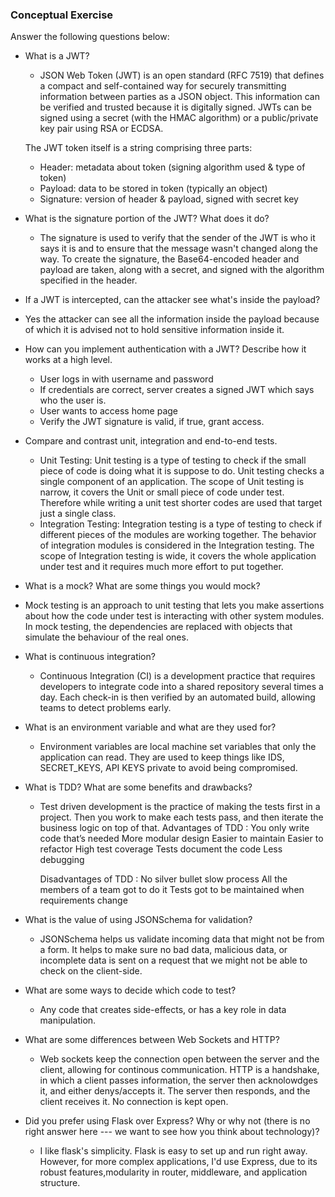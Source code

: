 ### Conceptual Exercise

Answer the following questions below:

- What is a JWT?

  - JSON Web Token (JWT) is an open standard (RFC 7519) that defines a compact and self-contained way for securely transmitting information between parties as a JSON object. This information can be verified and trusted because it is digitally signed. JWTs can be signed using a secret (with the HMAC algorithm) or a public/private key pair using RSA or ECDSA.

  The JWT token itself is a string comprising three parts:

  - Header: metadata about token (signing algorithm used & type of token)
  - Payload: data to be stored in token (typically an object)
  - Signature: version of header & payload, signed with secret key

- What is the signature portion of the JWT? What does it do?

  - The signature is used to verify that the sender of the JWT is who it says it is and to ensure that the message wasn't changed along the way. To create the signature, the Base64-encoded header and payload are taken, along with a secret, and signed with the algorithm specified in the header.

- If a JWT is intercepted, can the attacker see what's inside the payload?
- Yes the attacker can see all the information inside the payload because of which it is advised not to hold sensitive information inside it.

- How can you implement authentication with a JWT? Describe how it works at a high level.

  - User logs in with username and password
  - If credentials are correct, server creates a signed JWT which says who the user is.
  - User wants to access home page
  - Verify the JWT signature is valid, if true, grant access.

- Compare and contrast unit, integration and end-to-end tests.

  - Unit Testing:
    Unit testing is a type of testing to check if the small piece of code is doing what it is suppose to do.
    Unit testing checks a single component of an application.
    The scope of Unit testing is narrow, it covers the Unit or small piece of code under test. Therefore while writing a unit test shorter codes are used that target just a single class.
  - Integration Testing:
    Integration testing is a type of testing to check if different pieces of the modules are working together.
    The behavior of integration modules is considered in the Integration testing.
    The scope of Integration testing is wide, it covers the whole application under test and it requires much more effort to put together.

- What is a mock? What are some things you would mock?

- Mock testing is an approach to unit testing that lets you make assertions about how the code under test is interacting with other system modules. In mock testing, the dependencies are replaced with objects that simulate the behaviour of the real ones.

- What is continuous integration?

  - Continuous Integration (CI) is a development practice that requires developers to integrate code into a shared repository several times a day. Each check-in is then verified by an automated build, allowing teams to detect problems early.

- What is an environment variable and what are they used for?

  - Environment variables are local machine set variables that only the application can read. They are used to keep things like IDS, SECRET_KEYS, API KEYS private to avoid being compromised.

- What is TDD? What are some benefits and drawbacks?

  - Test driven development is the practice of making the tests first in a project. Then you work to make each tests pass, and then iterate the business logic on top of that.
    Advantages of TDD :
    You only write code that’s needed
    More modular design
    Easier to maintain
    Easier to refactor
    High test coverage
    Tests document the code
    Less debugging

    Disadvantages of TDD :
    No silver bullet
    slow process
    All the members of a team got to do it
    Tests got to be maintained when requirements change

- What is the value of using JSONSchema for validation?

  - JSONSchema helps us validate incoming data that might not be from a form. It helps to make sure no bad data, malicious data, or incomplete data is sent on a request that we might not be able to check on the client-side.

- What are some ways to decide which code to test?

  - Any code that creates side-effects, or has a key role in data manipulation.

- What are some differences between Web Sockets and HTTP?

  - Web sockets keep the connection open between the server and the client, allowing for continous communication. HTTP is a handshake, in which a client passes information, the server then acknolowdges it, and either denys/accepts it. The server then responds, and the client receives it. No connection is kept open.

- Did you prefer using Flask over Express? Why or why not (there is no right
  answer here --- we want to see how you think about technology)?
  - I like flask's simplicity. Flask is easy to set up and run right away. However, for more complex applications, I'd use Express, due to its robust features,modularity in router, middleware, and application structure.
